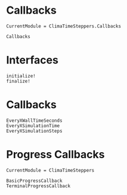 # Callbacks

```@meta
CurrentModule = ClimaTimeSteppers.Callbacks
```
```@docs
Callbacks
```

# Interfaces
```@docs
initialize!
finalize!
```

# Callbacks
```@docs
EveryXWallTimeSeconds
EveryXSimulationTime
EveryXSimulationSteps
```

# Progress Callbacks
```@meta
CurrentModule = ClimaTimeSteppers
```
```@docs
BasicProgressCallback
TerminalProgressCallback
```
